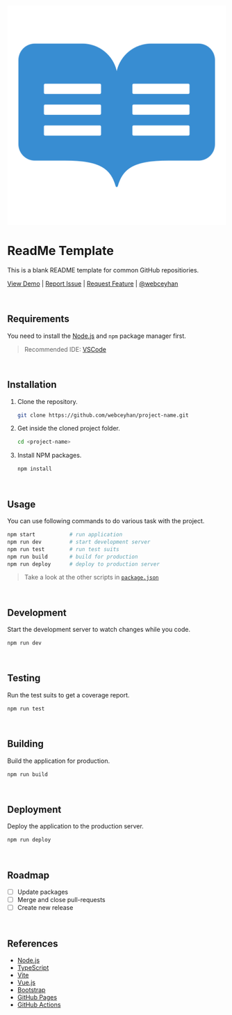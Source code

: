 <!-- AUTOMATION BADGES -->

<!-- LOGO (OPTIONAL) -->

![Logo](./logo.png)

 <!-- HEADER ///////////////////////////////////////////////////////////// -->

# ReadMe Template

This is a blank README template for common GitHub repositiories.

[View Demo](https://github.com/webceyhan/project-name) |
[Report Issue](https://github.com/webceyhan/project-name/issues) |
[Request Feature](https://github.com/webceyhan/project-name/pulls) |
[@webceyhan](https://twitter.com/webceyhan)

<br>
<!-- REQUIREMENTS /////////////////////////////////////////////////////// -->

## Requirements

You need to install the [Node.js](https://nodejs.dev/)
and `npm` package manager first.

> Recommended IDE:
> [VSCode](https://code.visualstudio.com/)

<br>
<!-- INSTALLATION //////////////////////////////////////////////////////// -->

## Installation

1. Clone the repository.
    ```sh
    git clone https://github.com/webceyhan/project-name.git
    ```
2. Get inside the cloned project folder.
    ```sh
    cd <project-name>
    ```
3. Install NPM packages.
    ```sh
    npm install
    ```

<br>
<!-- USAGE /////////////////////////////////////////////////////////////// -->

## Usage

You can use following commands to do various task with the project.

```sh
npm start           # run application
npm run dev         # start development server
npm run test        # run test suits
npm run build       # build for production
npm run deploy      # deploy to production server
```

> Take a look at the other scripts in [`package.json`](./package.json)

<br>
<!-- DEVELOPMENT ///////////////////////////////////////////////////////// -->

## Development

Start the development server to watch changes while you code.

```sh
npm run dev
```

<br>
<!-- TESTING ///////////////////////////////////////////////////////////// -->

## Testing

Run the test suits to get a coverage report.

```sh
npm run test
```

<br>
<!-- BUILDING //////////////////////////////////////////////////////////// -->

## Building

Build the application for production.

```sh
npm run build
```

<br>
<!-- DEPLOYMENT ////////////////////////////////////////////////////////// -->

## Deployment

Deploy the application to the production server.

```sh
npm run deploy
```

<br>
<!-- ROADMAP ///////////////////////////////////////////////////////////// -->

## Roadmap

-   [ ] Update packages
-   [ ] Merge and close pull-requests
-   [ ] Create new release

<br>
<!-- REFERENCES ////////////////////////////////////////////////////////// -->

## References

<!-- -   [PHP](https://www.php.net/) -->
<!-- -   [Lumen](https://lumen.laravel.com/) -->
<!-- -   [Laravel](https://laravel.com/) -->
-   [Node.js](https://nodejs.dev/)
-   [TypeScript](https://www.typescriptlang.org)
-   [Vite](https://vitejs.dev/)
-   [Vue.js](https://vuejs.org/)
    <!-- -   [Angular](https://angular.io/) -->
    <!-- -   [Express](https://expressjs.com/) -->
-   [Bootstrap](https://getbootstrap.com)
    <!-- -   [Bootstrap Icons](https://icons.getbootstrap.com/) -->
    <!-- -   [Jest](https://jestjs.io/docs/getting-started) -->
    <!-- -   [ESLint](https://eslint.org) -->
    <!-- -   [Docker](https://docker.com/) -->
    <!-- -   [Heroku](https://www.heroku.com) -->
    <!-- -   [Firebase](https://firebase.google.com/) -->
-   [GitHub Pages](https://pages.github.com/)
-   [GitHub Actions](https://docs.github.com/en/actions)
<!-- -   [GitHub REST API](https://docs.github.com/en/rest) -->

